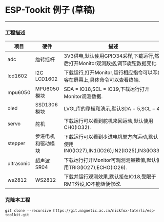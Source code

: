 # ESP-Tookit 例子 (草稿)

------

### 工程描述

| 项目 | 硬件 | 描述 |
| ---- | ---- | --- |
| adc | 旋转摇杆 | 3V3供电,默认使用GPIO34采样,下载运行,然后打开Monitor观测数据,调节旋钮数据变化. |
| lcd1602 | I2C LCD1602 | 下载运行,打开Monitor,运行相应指令可以写内容在屏幕上,具体命令可以查看终端. |
| mpu6050 | MPU6050 模块 | SDA = IO18,SCL = IO19,下载运行打开Monitor观测数据. |
| oled | SSD1306 模块 | LVGL库的移植和演示,默认SDA = 5,SCL = 4. |
| servo | 舵机 | 下载运行可以看到舵机来回运动,默认使用CH0(IO32). |
| stepper | 步进电机和驱动模块 | 下载运行可以看到步进电机单方向运动,默认使用IN0(IO27),IN1(IO26),IN2(IO25),IN3(IO33). |
| ultrasonic | 超声波SR04 | 下载运行打开Monitor可观测测量数值,默认使用TRIG(IO27),ECHO(IO26). |
| ws2812 | WS2812 | 下载并运行观测效果,默认接在IO18,受限于RMT外设,IO不能随便修改. |

### 克隆本工程

```shell
git clone --recursive https://git.magnetic.ac.cn/nickfox-taterli/esp-toolkit.git
```

